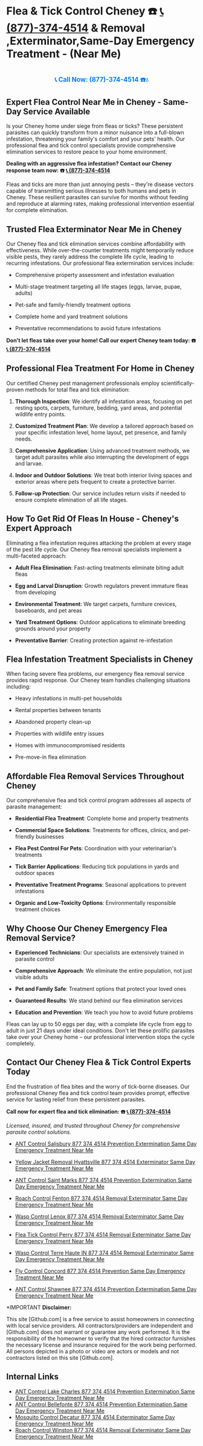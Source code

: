 # Flea & Tick Control Cheney ☎️ [📞 (877)-374-4514](https://pest-control-4514.netlify.app) & Removal ,Exterminator,Same-Day Emergency Treatment - (Near Me) 
# 

<p align="center" style="font-size: 1.2em; font-weight: bold; margin: 20px 0;">
  <a href="https://pest-control-4514.netlify.app" target="_blank" style="color: #007BFF; text-decoration: none;">📞 Call Now: (877)-374-4514 ☎️💧</a>
</p>

## Expert Flea Control Near Me in Cheney - Same-Day Service Available

Is your Cheney home under siege from fleas or ticks? These persistent parasites can quickly transform from a minor nuisance into a full-blown infestation, threatening your family's comfort and your pets' health. Our professional flea and tick control specialists provide comprehensive elimination services to restore peace to your home environment.

**Dealing with an aggressive flea infestation? Contact our Cheney response team now: ☎️ [📞 (877)-374-4514](https://pest-control-4514.netlify.app)**

Fleas and ticks are more than just annoying pests – they're disease vectors capable of transmitting serious illnesses to both humans and pets in Cheney. These resilient parasites can survive for months without feeding and reproduce at alarming rates, making professional intervention essential for complete elimination.

## Trusted Flea Exterminator Near Me in Cheney

Our Cheney flea and tick elimination services combine affordability with effectiveness. While over-the-counter treatments might temporarily reduce visible pests, they rarely address the complete life cycle, leading to recurring infestations. Our professional flea extermination services include:

- Comprehensive property assessment and infestation evaluation  

- Multi-stage treatment targeting all life stages (eggs, larvae, pupae, adults)  

- Pet-safe and family-friendly treatment options  

- Complete home and yard treatment solutions  

- Preventative recommendations to avoid future infestations  

**Don't let fleas take over your home! Call our expert Cheney team today: ☎️ [📞 (877)-374-4514](https://pest-control-4514.netlify.app)**

## Professional Flea Treatment For Home in Cheney

Our certified Cheney pest management professionals employ scientifically-proven methods for total flea and tick elimination:

1. **Thorough Inspection**: We identify all infestation areas, focusing on pet resting spots, carpets, furniture, bedding, yard areas, and potential wildlife entry points.  

2. **Customized Treatment Plan**: We develop a tailored approach based on your specific infestation level, home layout, pet presence, and family needs.  

3. **Comprehensive Application**: Using advanced treatment methods, we target adult parasites while also interrupting the development of eggs and larvae.  

4. **Indoor and Outdoor Solutions**: We treat both interior living spaces and exterior areas where pets frequent to create a protective barrier.  

5. **Follow-up Protection**: Our service includes return visits if needed to ensure complete elimination of all life stages.  

## How To Get Rid Of Fleas In House - Cheney's Expert Approach

Eliminating a flea infestation requires attacking the problem at every stage of the pest life cycle. Our Cheney flea removal specialists implement a multi-faceted approach:

- **Adult Flea Elimination**: Fast-acting treatments eliminate biting adult fleas  

- **Egg and Larval Disruption**: Growth regulators prevent immature fleas from developing  

- **Environmental Treatment**: We target carpets, furniture crevices, baseboards, and pet areas  

- **Yard Treatment Options**: Outdoor applications to eliminate breeding grounds around your property  

- **Preventative Barrier**: Creating protection against re-infestation  

## Flea Infestation Treatment Specialists in Cheney

When facing severe flea problems, our emergency flea removal service provides rapid response. Our Cheney team handles challenging situations including:

- Heavy infestations in multi-pet households  

- Rental properties between tenants  

- Abandoned property clean-up  

- Properties with wildlife entry issues  

- Homes with immunocompromised residents  

- Pre-move-in flea elimination  

## Affordable Flea Removal Services Throughout Cheney

Our comprehensive flea and tick control program addresses all aspects of parasite management:

- **Residential Flea Treatment**: Complete home and property treatments  

- **Commercial Space Solutions**: Treatments for offices, clinics, and pet-friendly businesses  

- **Flea Pest Control For Pets**: Coordination with your veterinarian's treatments  

- **Tick Barrier Applications**: Reducing tick populations in yards and outdoor spaces  

- **Preventative Treatment Programs**: Seasonal applications to prevent infestations  

- **Organic and Low-Toxicity Options**: Environmentally responsible treatment choices  

## Why Choose Our Cheney Emergency Flea Removal Service?

- **Experienced Technicians**: Our specialists are extensively trained in parasite control  

- **Comprehensive Approach**: We eliminate the entire population, not just visible adults  

- **Pet and Family Safe**: Treatment options that protect your loved ones  

- **Guaranteed Results**: We stand behind our flea elimination services  

- **Education and Prevention**: We teach you how to avoid future problems  

Fleas can lay up to 50 eggs per day, with a complete life cycle from egg to adult in just 21 days under ideal conditions. Don't let these prolific parasites take over your Cheney home – our professional intervention stops the cycle completely.

## Contact Our Cheney Flea & Tick Control Experts Today

End the frustration of flea bites and the worry of tick-borne diseases. Our professional Cheney flea and tick control team provides prompt, effective service for lasting relief from these persistent parasites.

**Call now for expert flea and tick elimination: ☎️ [📞 (877)-374-4514](https://pest-control-4514.netlify.app)**

*Licensed, insured, and trusted throughout Cheney for comprehensive parasite control solutions.*


- [ANT Control Salisbury 877 374 4514 Prevention Extermination Same Day Emergency Treatment Near Me](https://github.com/allyoucaneatsushiin/pest-control/blob/main/ANT-Control-Salisbury-877-374-4514-Prevention-Extermination-Same-Day-Emergency-Treatment-Near-Me.md)
- [Yellow Jacket Removal Hyattsville 877 374 4514 Exterminator Same Day Emergency Treatment Near Me](https://github.com/allyoucaneatsushiin/pest-control/blob/main/Yellow-Jacket-Removal-Hyattsville-877-374-4514-Exterminator-Same-Day-Emergency-Treatment-Near-Me.md)
- [ANT Control Saint Marks 877 374 4514 Prevention Extermination Same Day Emergency Treatment Near Me](https://github.com/allyoucaneatsushiin/pest-control/blob/main/ANT-Control-Saint-Marks-877-374-4514-Prevention-Extermination-Same-Day-Emergency-Treatment-Near-Me.md)


- [Roach Control Fenton 877 374 4514 Removal Exterminator Same Day Emergency Treatment Near Me](https://github.com/allyoucaneatsushiin/pest-control/blob/main/Roach-Control-Fenton-877-374-4514-Removal-Exterminator-Same-Day-Emergency-Treatment-Near-Me.md)
- [Wasp Control Lenox 877 374 4514 Removal Exterminator Same Day Emergency Treatment Near Me](https://github.com/allyoucaneatsushiin/pest-control/blob/main/Wasp-Control-Lenox-877-374-4514-Removal-Exterminator-Same-Day-Emergency-Treatment-Near-Me.md)
- [Flea Tick Control Perry 877 374 4514 Removal Exterminator Same Day Emergency Treatment Near Me](https://github.com/allyoucaneatsushiin/pest-control/blob/main/Flea-Tick-Control-Perry-877-374-4514-Removal-Exterminator-Same-Day-Emergency-Treatment-Near-Me.md)


- [Wasp Control Terre Haute IN 877 374 4514 Removal Exterminator Same Day Emergency Treatment Near Me](https://github.com/allyoucaneatsushiin/pest-control/blob/main/Wasp-Control-Terre-Haute-IN-877-374-4514-Removal-Exterminator-Same-Day-Emergency-Treatment-Near-Me.md)
- [Fly Control Concord 877 374 4514 Prevention Same Day Emergency Treatment Near Me](https://github.com/allyoucaneatsushiin/pest-control/blob/main/Fly-Control-Concord-877-374-4514-Prevention-Same-Day-Emergency-Treatment-Near-Me.md)
- [ANT Control Shawnee 877 374 4514 Prevention Extermination Same Day Emergency Treatment Near Me](https://github.com/allyoucaneatsushiin/pest-control/blob/main/ANT-Control-Shawnee-877-374-4514-Prevention-Extermination-Same-Day-Emergency-Treatment-Near-Me.md)


*IMPORTANT **Disclaimer:**  

This site [Github.com] is a free service to assist homeowners in connecting with local service providers. All contractors/providers are independent and [Github.com] does not warrant or guarantee any work performed. It is the responsibility of the homeowner to verify that the hired contractor furnishes the necessary license and insurance required for the work being performed. All persons depicted in a photo or video are actors or models and not contractors listed on this site [Github.com].


## Internal Links
- [ANT Control Lake Charles 877 374 4514 Prevention Extermination Same Day Emergency Treatment Near Me](https://github.com/allyoucaneatsushiin/pest-control/blob/main/ANT-Control-Lake-Charles-877-374-4514-Prevention-Extermination-Same-Day-Emergency-Treatment-Near-Me.md)
- [ANT Control Bellefonte 877 374 4514 Prevention Extermination Same Day Emergency Treatment Near Me](https://github.com/allyoucaneatsushiin/pest-control/blob/main/ANT-Control-Bellefonte-877-374-4514-Prevention-Extermination-Same-Day-Emergency-Treatment-Near-Me.md)
- [Mosquito Control Decatur 877 374 4514 Exterminator Same Day Emergency Treatment Near Me](https://github.com/allyoucaneatsushiin/pest-control/blob/main/Mosquito-Control-Decatur-877-374-4514-Exterminator-Same-Day-Emergency-Treatment-Near-Me.md)
- [Roach Control Winston 877 374 4514 Removal Exterminator Same Day Emergency Treatment Near Me](https://github.com/allyoucaneatsushiin/pest-control/blob/main/Roach-Control-Winston-877-374-4514-Removal-Exterminator-Same-Day-Emergency-Treatment-Near-Me.md)
